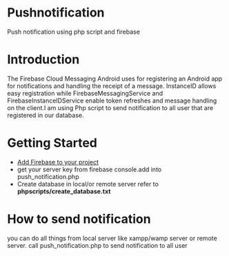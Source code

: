 # Pushnotification
Push notification using php script and firebase

# Introduction
The Firebase Cloud Messaging Android uses for registering an Android app for notifications and handling the receipt of a message. InstanceID allows easy registration while FirebaseMessagingService and FirebaseInstanceIDService enable token refreshes and message handling on the client.I am using Php script to send notification to all user that are registered in our database.

# Getting Started
<ul>
<li><a href="firebase.google.com">Add Firebase to your project</a></li>
<li>get your server key from firebase console.add into push_notification.php</li>
<li>Create database in local/or remote server refer to <b>phpscripts/create_database.txt</b></li>
</ul>

# How to send notification

you can do all things from local server like xampp/wamp server or remote server. call push_notification.php to send notification to all user 
